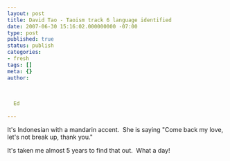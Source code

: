```yaml
---
layout: post
title: David Tao - Taoism track 6 language identified
date: 2007-06-30 15:16:02.000000000 -07:00
type: post
published: true
status: publish
categories:
- fresh
tags: []
meta: {}
author:
  
  
  
  Ed
  
---
```

<p>It's Indonesian with a mandarin accent.  She is saying "Come back my love, let's not break up, thank you."</p>
<p>It's taken me almost 5 years to find that out.  What a day!</p>

